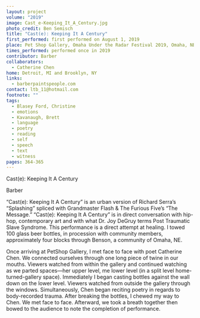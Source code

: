```yaml
---
layout: project
volume: "2019"
image: Cast_e-Keeping_It_A_Century.jpg
photo_credit: Ben Semisch
title: "Cast(e): Keeping It A Century"
first_performed: first performed on August 1, 2019
place: Pet Shop Gallery, Omaha Under the Radar Festival 2019, Omaha, NB
times_performed: performed once in 2019
contributor: Barber
collaborators:
  - Catherine Chen
home: Detroit, MI and Brooklyn, NY
links:
  - barberpaintspeople.com
contact: ltb_11@hotmail.com
footnote: ""
tags:
  - Blasey Ford, Christine
  - emotions
  - Kavanaugh, Brett
  - language
  - poetry
  - reading
  - self
  - speech
  - text
  - witness
pages: 364-365
---
```


Cast(e): Keeping It A Century

Barber

“Cast(e): Keeping It A Century” is an urban version of Richard Serra’s “Splashing” spliced with Grandmaster Flash & The Furious Five’s “The Message.” “Cast(e): Keeping It A Century” is in direct conversation with hip-hop, contemporary art and with what Dr. Joy DeGruy terms Post Traumatic Slave Syndrome. This performance is a direct attempt at healing. I towed 100 glass beer bottles, in procession with community members, approximately four blocks through Benson, a community of Omaha, NE.

Once arriving at PetShop Gallery, I met face to face with poet Catherine Chen. We connected ourselves through one long piece of twine in our mouths. Viewers watched from within the gallery and continued watching as we parted spaces—her upper level, me lower level (in a split level home-turned-gallery space). Immediately I began casting bottles against the wall down on the lower level. Viewers watched from outside the gallery through the windows. Simultaneously, Chen began reciting poetry in regards to body-recorded trauma. After breaking the bottles, I chewed my way to Chen. We met face to face. Afterward, we took a breath together then bowed to the audience to note the completion of performance.
